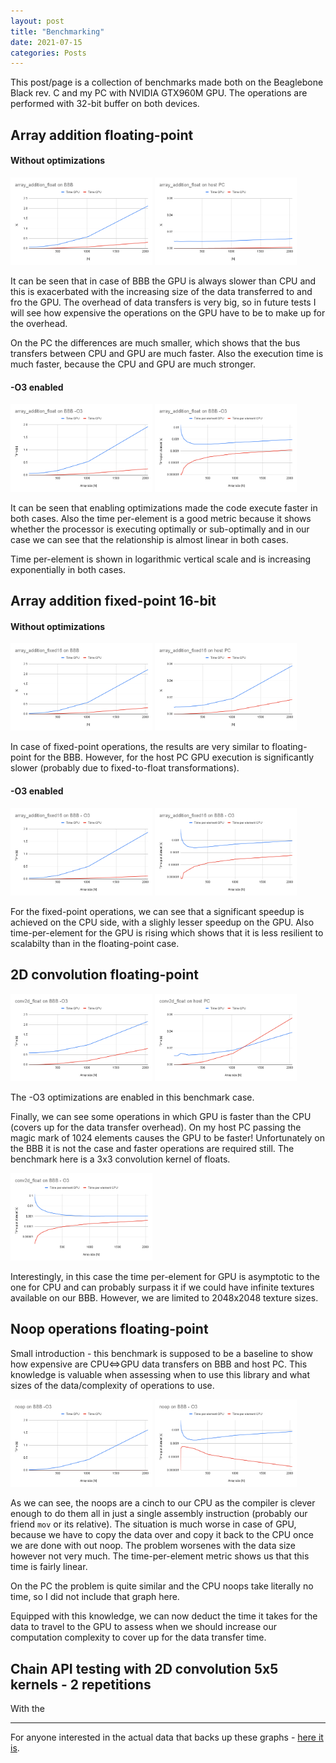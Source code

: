 ```yaml
---
layout: post
title: "Benchmarking"
date: 2021-07-15
categories: Posts
---
```


This post/page is a collection of benchmarks made both on the Beaglebone Black rev. C and my PC with NVIDIA GTX960M GPU.
The operations are performed with 32-bit buffer on both devices. 

## Array addition floating-point
#### Without optimizations
<p float="left">
  <img src="https://raw.githubusercontent.com/JDuchniewicz/gsoc2021-blog/gh-pages/data/array_addition_float/array_addition_float%20on%20BBB.png" width="45%" />
  <img src="https://raw.githubusercontent.com/JDuchniewicz/gsoc2021-blog/gh-pages/data/array_addition_float/array_addition_float%20on%20host%20PC.png" width="45%" />
</p>
It can be seen that in case of BBB the GPU is always slower than CPU and this is exacerbated with the increasing size of the data transferred to and fro the GPU. The overhead of data transfers is very big, so in future tests I will see how expensive the operations on the GPU have to be to make up for the overhead.

On the PC the differences are much smaller, which shows that the bus transfers between CPU and GPU are much faster. Also the execution time is much faster, because the CPU and GPU are much stronger.

#### -O3 enabled
<p float="left">
  <img src="https://raw.githubusercontent.com/JDuchniewicz/gsoc2021-blog/gh-pages/data/array_addition_float/array_addition_float%20on%20BBB%20-O3.png" width="45%" />
  <img src="https://raw.githubusercontent.com/JDuchniewicz/gsoc2021-blog/gh-pages/data/array_addition_float/array_addition_float%20on%20BBB%20-O3-element.png" width="45%" />
</p>

It can be seen that enabling optimizations made the code execute faster in both cases. Also the time per-element is a good metric because it shows whether the processor is executing optimally or sub-optimally and in our case we can see that the relationship is almost linear in both cases.

Time per-element is shown in logarithmic vertical scale and is increasing exponentially in both cases.

## Array addition fixed-point 16-bit
#### Without optimizations
<p float="left">
  <img src="https://raw.githubusercontent.com/JDuchniewicz/gsoc2021-blog/gh-pages/data/array_addition_fixed16/array_addition_fixed16%20on%20BBB.png" width="45%" />
  <img src="https://raw.githubusercontent.com/JDuchniewicz/gsoc2021-blog/gh-pages/data/array_addition_fixed16/array_addition_fixed16%20on%20host%20PC.png" width="45%" />
</p>

In case of fixed-point operations, the results are very similar to floating-point for the BBB. However, for the host PC GPU execution is significantly slower (probably due to fixed-to-float transformations).

#### -O3 enabled
<p float="left">
  <img src="https://raw.githubusercontent.com/JDuchniewicz/gsoc2021-blog/gh-pages/data/array_addition_fixed16/array_addition_fixed16%20on%20BBB%20-%20O3.png" width="45%" />
  <img src="https://raw.githubusercontent.com/JDuchniewicz/gsoc2021-blog/gh-pages/data/array_addition_fixed16/array_addition_fixed16%20on%20BBB%20-%20O3-element.png" width="45%" />
</p>

For the fixed-point operations, we can see that a significant speedup is achieved on the CPU side, with a slighly lesser speedup on the GPU. Also time-per-element for the GPU is rising which shows that it is less resilient to scalabilty than in the floating-point case.

## 2D convolution floating-point
<p float="left">
  <img src="https://raw.githubusercontent.com/JDuchniewicz/gsoc2021-blog/gh-pages/data/conv2d_float/conv2d_float%20on%20BBB%20-O3.png" width="45%" />
  <img src="https://raw.githubusercontent.com/JDuchniewicz/gsoc2021-blog/gh-pages/data/conv2d_float/conv2d_float%20on%20host%20PC.png" width="45%" />
</p>


The -O3 optimizations are enabled in this benchmark case.

Finally, we can see some operations in which GPU is faster than the CPU (covers up for the data transfer overhead). On my host PC passing the magic mark of 1024 elements causes the GPU to be faster! Unfortunately on the BBB it is not the case and faster operations are required still. The benchmark here is a 3x3 convolution kernel of floats.

<p float="left">
  <img src="https://raw.githubusercontent.com/JDuchniewicz/gsoc2021-blog/gh-pages/data/conv2d_float/conv2d_float%20on%20BBB%20-%20O3-element.png" width="45%" />
</p>

Interestingly, in this case the time per-element for GPU is asymptotic to the one for CPU and can probably surpass it if we could have infinite textures available on our BBB. However, we are limited to 2048x2048 texture sizes.

## Noop operations floating-point
Small introduction - this benchmark is supposed to be a baseline to show how expensive are CPU<=>GPU data transfers on BBB and host PC. This knowledge is valuable when assessing when to use this library and what sizes of the data/complexity of operations to use.

<p float="left">
  <img src="https://raw.githubusercontent.com/JDuchniewicz/gsoc2021-blog/gh-pages/data/noop/noop%20on%20BBB%20-O3.png" width="45%" />
  <img src="https://raw.githubusercontent.com/JDuchniewicz/gsoc2021-blog/gh-pages/data/noop/noop%20on%20BBB%20-%20O3-element.png" width="45%" />
</p>

As we can see, the noops are a cinch to our CPU as the compiler is clever enough to do them all in just a single assembly instruction (probably our friend `mov` or its relative). The situation is much worse in case of GPU, because we have to copy the data over and copy it back to the CPU once we are done with out noop. The problem worsenes with the data size however not very much. The time-per-element metric shows us that this time is fairly linear.

On the PC the problem is quite similar and the CPU noops take literally no time, so I did not include that graph here.

Equipped with this knowledge, we can now deduct the time it takes for the data to travel to the GPU to assess when we should increase our computation complexity to cover up for the data transfer time.

## Chain API testing with 2D convolution 5x5 kernels - 2 repetitions
With the 

-----------
For anyone interested in the actual data that backs up these graphs - [here it is](https://docs.google.com/spreadsheets/d/1CSCAirU1Zo2bp7UKmpXpbvrvRv_IZArDhxX1b4W2Bl4/edit?usp=sharing). 
